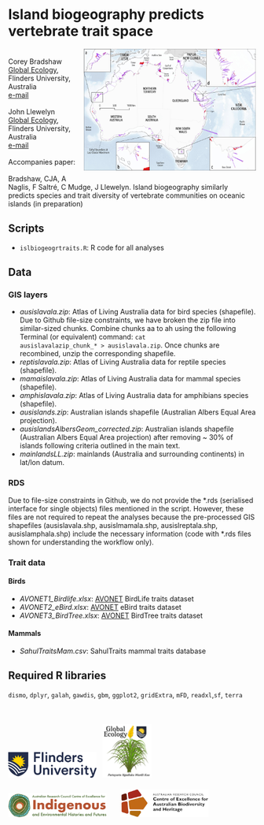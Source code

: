 # Island biogeography predicts vertebrate trait space
<img align="right" src="www/aus islands map.jpg" alt="islands of Australia" width="350" style="margin-bottom: 20px">

<br>
Corey Bradshaw<br>
<a href="http://globalecologyflinders.com">Global Ecology</a>, Flinders University, Australia<br>
<a href="mailto:corey.bradshaw@flinders.edu.au">e-mail</a><br>
<br>
John Llewelyn<br>
<a href="http://globalecologyflinders.com">Global Ecology</a>, Flinders University, Australia<br>
<a href="mailto:john.llewelyn@flinders.edu.au">e-mail</a><br>
<br>
Accompanies paper:<br>
<br>
Bradshaw, CJA, A Naglis, F Saltré, C Mudge, J Llewelyn. Island biogeography similarly predicts species and trait diversity of vertebrate communities on oceanic islands (in preparation)<br>

## Scripts
- <code>islbiogeogrtraits.R</code>: R code for all analyses

## Data
### GIS layers
- <em>ausislavala.zip</em>: Atlas of Living Australia data for bird species (shapefile). Due to Github file-size constraints, we have broken the zip file into similar-sized chunks. Combine chunks aa to ah using the following Terminal (or equivalent) command: <code>cat ausislavalazip_chunk_* > ausislavala.zip</code>. Once chunks are recombined, unzip the corresponding shapefile.
- <em>reptislavala.zip</em>: Atlas of Living Australia data for reptile species (shapefile).
- <em>mamaislavala.zip</em>: Atlas of Living Australia data for mammal species (shapefile).
- <em>amphislavala.zip</em>: Atlas of Living Australia data for amphibians species (shapefile).
- <em>ausislands.zip</em>: Australian islands shapefile (Australian Albers Equal Area projection).
- <em>ausislandsAlbersGeom_corrected.zip</em>: Australian islands shapefile  (Australian Albers Equal Area projection) after removing ~ 30% of islands following criteria outlined in the main text.
- <em>mainlandsLL.zip</em>: mainlands (Australia and surrounding continents) in lat/lon datum.

### RDS
Due to file-size constraints in Github, we do not provide the *.rds (serialised interface for single objects) files mentioned in the script. However, these files are not required to repeat the analyses because the pre-processed GIS shapefiles (ausislavala.shp, ausislmamala.shp, ausislreptala.shp, ausislamphala.shp) include the necessary information (code with *.rds files shown for understanding the workflow only).

### Trait data
#### Birds
- <em>AVONET1_Birdlife.xlsx</em>: <a href="https://doi.org/10.1111/ele.13898">AVONET</a> BirdLife traits dataset
- <em>AVONET2_eBird.xlsx</em>: <a href="https://doi.org/10.1111/ele.13898">AVONET</a> eBird traits dataset
- <em>AVONET3_BirdTree.xlsx</em>: <a href="https://doi.org/10.1111/ele.13898">AVONET</a> BirdTree traits dataset

#### Mammals
- <em>SahulTraitsMam.csv</em>: SahulTraits mammal traits database

## Required R libraries
<code>dismo</code>, <code>dplyr</code>, <code>galah</code>, <code>gawdis</code>, <code>gbm</code>, <code>ggplot2</code>, <code>gridExtra</code>, <code>mFD</code>, <code>readxl</code>,<code>sf</code>, <code>terra</code>
<br>
<br>
<p><a href="https://www.flinders.edu.au"><img align="bottom-left" src="www/Flinders_University_Logo_Horizontal_RGB_Master.png" alt="Flinders University logo" width="180" style="margin-top: 20px"></a> &nbsp; <a href="https://globalecologyflinders.com"><img align="bottom-left" src="www/GEL Logo Kaurna New Transp.png" alt="GEL logo" width="100" style="margin-top: 20px"></a>  &nbsp; &nbsp; <a href="https://ciehf.au"><img align="bottom-left" src="www/CIEHFlogoHorizTransp.png" alt="CIEHF logo" width="200" style="margin-top: 20px"></a>  &nbsp; &nbsp; &nbsp; <a href="https://www.epicaustralia.org.au"><img align="bottom-left" src="www/CabahFCL.jpg" alt="CABAH logo" width="180" style="margin-top: 20px"></a></p>
